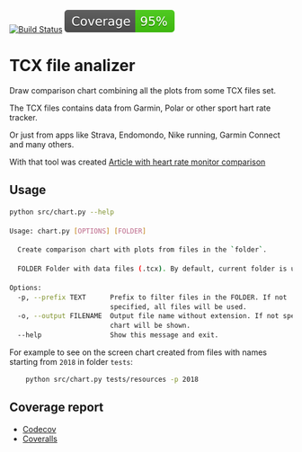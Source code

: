 [![Build Status](https://github.com/andgineer/hrcomparison/workflows/ci/badge.svg)](https://github.com/andgineer/hrcomparison/actions)
[![Coverage](https://raw.githubusercontent.com/andgineer/hrcomparison/python-coverage-comment-action-data/badge.svg)](https://htmlpreview.github.io/?https://github.com/andgineer/hrcomparison/blob/python-coverage-comment-action-data/htmlcov/index.html)
# TCX file analizer

Draw comparison chart combining all the plots from some TCX files set.

The TCX files contains data from Garmin, Polar or other sport hart rate tracker. 

Or just from apps like Strava, Endomondo, Nike running, Garmin Connect and many others.

With that tool was created [Article with heart rate monitor comparison](https://sorokin.engineer/posts/en/heart_rates_sensor_garmin_vs_coospo_vs_scosche)

## Usage

```bash
python src/chart.py --help

Usage: chart.py [OPTIONS] [FOLDER]

  Create comparison chart with plots from files in the `folder`.

  FOLDER Folder with data files (.tcx). By default, current folder is used.

Options:
  -p, --prefix TEXT      Prefix to filter files in the FOLDER. If not
                         specified, all files will be used.
  -o, --output FILENAME  Output file name without extension. If not specified,
                         chart will be shown.
  --help                 Show this message and exit.

```

For example to see on the screen chart created from files with names starting from `2018`
in folder `tests`:

```bash
    python src/chart.py tests/resources -p 2018
```

## Coverage report
* [Codecov](https://app.codecov.io/gh/andgineer/hrcomparison/tree/master/src)
* [Coveralls](https://coveralls.io/github/andgineer/hrcomparison)